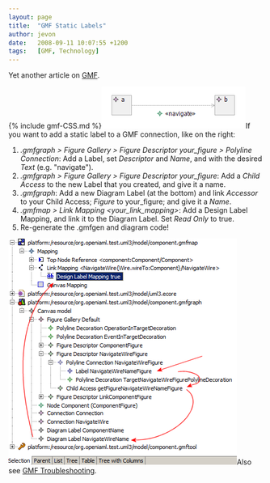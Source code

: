 ```yaml
---
layout: page
title:  "GMF Static Labels"
author: jevon
date:   2008-09-11 10:07:55 +1200
tags:   [GMF, Technology]
---
```


Yet another article on [GMF](GMF.md).

{% include gmf-CSS.md %}<img src="/img/gmf/static-label.png" class="gmf">If you want to add a static label to a GMF connection, like on the right:

1. _.gmfgraph > Figure Gallery > Figure Descriptor your_figure > Polyline Connection_: Add a Label, set _Descriptor_ and _Name_, and with the desired _Text_ (e.g. "navigate").
1. _.gmfgraph > Figure Gallery > Figure Descriptor your_figure_: Add a _Child Access_ to the new Label that you created, and give it a name.
1. _.gmfgraph_: Add a new Diagram Label (at the bottom) and link _Accessor_ to your Child Access; _Figure_ to your_figure; and give it a _Name_.
1. _.gmfmap > Link Mapping &lt;your_link_mapping&gt;_: Add a Design Label Mapping, and link it to the Diagram Label. Set _Read Only_ to true.
1. Re-generate the .gmfgen and diagram code!

<img src="/img/gmf/static-label-gmf.png" class="gmf">Also see [GMF Troubleshooting](gmf-troubleshooting.md).
